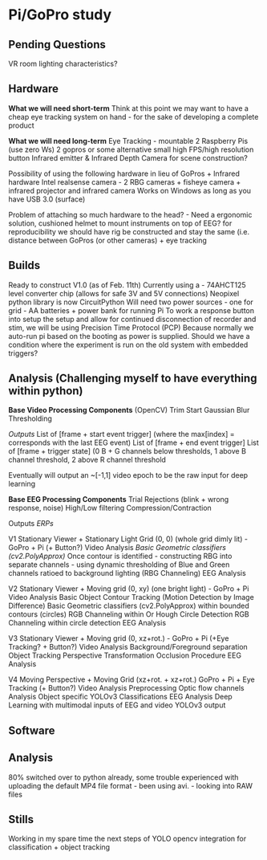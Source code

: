 # Pi/GoPro study
## Pending Questions
VR room lighting characteristics?



## Hardware
**What we will need short-term**
Think at this point we may want to have a cheap eye tracking system on hand - for the sake of developing a complete product

**What we will need long-term**
Eye Tracking - mountable
2 Raspberry Pis (use zero Ws)
2 gopros or some alternative small high FPS/high resolution
button
Infrared emitter & Infrared Depth Camera for scene construction?

Possibility of using the following hardware in lieu of GoPros + Infrared hardware
	Intel realsense camera - 2 RBG cameras + fisheye camera + infrared projector and infrared camera
		Works on Windows as long as you have USB 3.0 (surface)

Problem of attaching so much hardware to the head? - Need a ergonomic solution, cushioned helmet to mount instruments on top of EEG? 
	for reproducibility we should have rig be constructed and stay the same (i.e. distance between GoPros (or other cameras) + eye 		tracking
	 
## Builds
Ready to construct V1.0 (as of Feb. 11th)
Currently using a - 74AHCT125  level converter chip (allows for safe 3V and 5V connections)
	Neopixel python library is now CircuitPython
Will need two power sources - one for grid - AA batteries + power bank for running Pi
To work a response button into setup the setup and allow for continued disconnection of recorder and stim, we will be using Precision Time Protocol (PCP) 
Because normally we auto-run pi based on the booting as power is supplied. 
Should we have a condition where the experiment is run on the old system with embedded triggers?



## Analysis (Challenging myself to have everything within python)
**Base Video Processing Components** (OpenCV)
Trim Start
Gaussian Blur
Thresholding 

*Outputs*
	List of [frame + start event trigger] (where the max[index] = corresponds with the last EEG event)
	List of [frame + end event trigger]
	List of [frame + trigger state] (0 B + G channels below thresholds, 1 above B channel threshold, 2 above R channel threshold
	
Eventually will output an ~[-1,1] video epoch to be the raw input for deep learning

**Base EEG Processing Components**
Trial Rejections (blink + wrong response, noise)
High/Low filtering
Compression/Contraction

Outputs
*ERPs*

V1 Stationary Viewer + Stationary Light Grid (0, 0) (whole grid dimly lit) - GoPro + Pi (+ Button?)
	Video Analysis
		*Basic Geometric classifiers (cv2.PolyApprox)*
			Once contour is identified - constructing RBG into separate channels - using dynamic thresholding of Blue and Green channels ratioed to background lighting (RBG Channeling)
	EEG Analysis 
	
	
V2 Stationary Viewer + Moving grid  (0, xy) (one bright light) - GoPro + Pi 
	Video Analysis
		Basic Object Contour Tracking (Motion Detection by Image Difference)
		Basic Geometric classifiers (cv2.PolyApprox) within bounded contours (circles)
			RGB Channeling within
		Or 
		Hough Circle Detection
			RGB Channeling within circle detection
			EEG Analysis				

V3 Stationary Viewer + Moving grid (0, xz+rot.)  - GoPro + Pi (+Eye Tracking? + Button?)
	Video Analysis 
		Background/Foreground separation
		Object Tracking
		Perspective Transformation
		Occlusion Procedure
	EEG Analysis

V4 Moving Perspective + Moving Grid (xz+rot. + xz+rot.) GoPro + Pi + Eye Tracking (+ Button?)
	Video Analysis
		Preprocessing
		Optic flow channels
		Analysis
	Object specific YOLOv3 Classifications
	EEG Analysis 
		Deep Learning with multimodal inputs of EEG and video YOLOv3 output 

		
## Software


## Analysis
80% switched over to python already, some trouble experienced with uploading the default MP4 file format - been using avi. - looking into RAW files

## Stills
Working in my spare time the next steps of YOLO opencv integration for classification + object tracking


